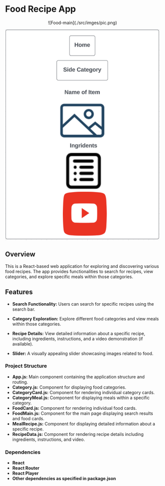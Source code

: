 
# Food Recipe App

<center>
![Food-main](./src/imges/pic.png)

![Category](./src/imges/pic2.png)
</center>

## Overview

This is a React-based web application for exploring and discovering various food recipes. The app provides functionalities to search for recipes, view categories, and explore specific meals within those categories.

## Features

- **Search Functionality:** Users can search for specific recipes using the search bar.

- **Category Exploration:** Explore different food categories and view meals within those categories.

- **Recipe Details:** View detailed information about a specific recipe, including ingredients, instructions, and a video demonstration (if available).

- **Slider:** A visually appealing slider showcasing images related to food.

### Project Structure
- **App.js:** Main component containing the application structure and routing.
- **Category.js:** Component for displaying food categories.
- **CategoryCard.js:** Component for rendering individual category cards.
- **CategoryMeal.js:** Component for displaying meals within a specific category.
- **FoodCard.js:** Component for rendering individual food cards.
- **FoodMain.js:** Component for the main page displaying search results and food cards.
- **MealRecipe.js:** Component for displaying detailed information about a specific recipe.
- **RecipeData.js:** Component for rendering recipe details including ingredients, instructions, and video.

### Dependencies
- **React**
- **React Router**
- **React Player**
- **Other dependencies as specified in package.json**

